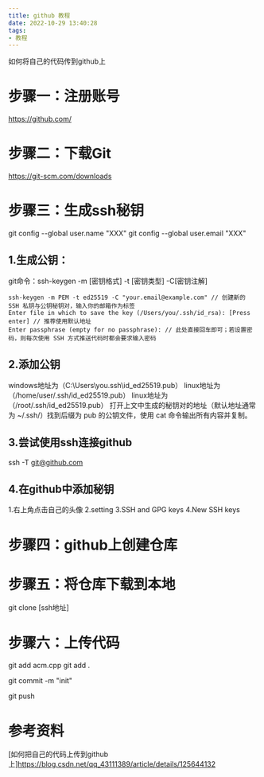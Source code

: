 ```yaml
---
title: github 教程
date: 2022-10-29 13:40:28
tags:
- 教程
---
```


如何将自己的代码传到github上
# 步骤一：注册账号
https://github.com/


# 步骤二：下载Git
https://git-scm.com/downloads


# 步骤三：生成ssh秘钥
git config --global user.name "XXX"
git config --global user.email "XXX"
## 1.生成公钥：
git命令：ssh-keygen  -m [密钥格式]  -t [密钥类型]  -C[密钥注解] 
```
ssh-keygen -m PEM -t ed25519 -C "your.email@example.com" // 创建新的 SSH 私钥与公钥秘钥对，输入你的邮箱作为标签
Enter file in which to save the key (/Users/you/.ssh/id_rsa): [Press enter] // 推荐使用默认地址
Enter passphrase (empty for no passphrase): // 此处直接回车即可；若设置密码，则每次使用 SSH 方式推送代码时都会要求输入密码
```
## 2.添加公钥
windows地址为（C:\Users\you\.ssh\id_ed25519.pub）
linux地址为（/home/user/.ssh/id_ed25519.pub）
linux地址为（/root/.ssh/id_ed25519.pub）
打开上文中生成的秘钥对的地址（默认地址通常为 ~/.ssh/）找到后缀为 pub 的公钥文件，使用 cat 命令输出所有内容并复制。

## 3.尝试使用ssh连接github
ssh -T git@github.com


## 4.在github中添加秘钥
1.右上角点击自己的头像
2.setting
3.SSH and GPG keys
4.New SSH keys  



# 步骤四：github上创建仓库



# 步骤五：将仓库下载到本地
git clone [ssh地址]



# 步骤六：上传代码
git add acm.cpp
git add .


git commit -m "init"


git push



# 参考资料

[如何把自己的代码上传到github上]https://blog.csdn.net/qq_43111389/article/details/125644132




























































